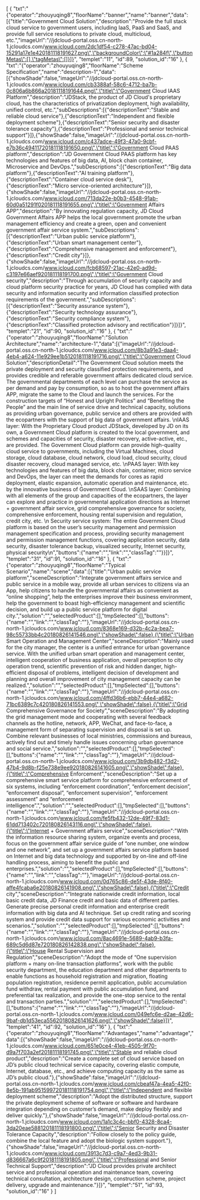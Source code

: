 [
	{
		"txt":"{\"operator\":\"zhouyuqing8\",\"floorName\":\"banner\",\"name\":\"banner\",\"data\":[{\"title\":\"Government Cloud Solution\",\"description\":\"Provide the full stack cloud service to government users, including IaaS, PaaS and SaaS, and provide full service resolutions to private cloud, multicloud, etc.\",\"imageUrl\":\"//jdcloud-portal.oss.cn-north-1.jcloudcs.com/www.jcloud.com/2dc1df54-c278-47ac-bd04-15291a17e1e420181118191627.png\",\"backgroundColor\":\"#1a284f\",\"buttonMetas\":[],\"tagMetas\":[]}]}",
		"templet":"11",
		"id":89,
		"solution_id":"16"
	},
	{
		"txt":"{\"operator\":\"zhouyuqing8\",\"floorName\":\"Scheme Specification\",\"name\":\"description-1\",\"data\":[{\"showShade\":false,\"imageUrl\":\"//jdcloud-portal.oss.cn-north-1.jcloudcs.com/www.jcloud.com/cb3388af-58c6-4712-ba7b-0c806a6b866a20181118191644.png\",\"title\":\"Government Cloud IAAS Platform\",\"description\":\"JDStack, the product of JD Cloud's proprietary cloud, has the characteristics of privatization deployment, high availability, unified control, etc.\",\"subDescriptions\":[{\"descriptionText\":\"Stable and reliable cloud service\"},{\"descriptionText\":\"Independent and flexible deployment scheme\"},{\"descriptionText\":\"Senior security and disaster tolerance capacity\"},{\"descriptionText\":\"Professional and senior technical support\"}]},{\"showShade\":false,\"imageUrl\":\"//jdcloud-portal.oss.cn-north-1.jcloudcs.com/www.jcloud.com/c437adce-49f3-47a0-9cbf-e7b36c49411720181118191650.png\",\"title\":\"Government Cloud PAAS platform\",\"description\":\"JD Government Cloud PAAS platform has key technologies and features of big data, AI, block chain container, Microservice and DevOps.\",\"subDescriptions\":[{\"descriptionText\":\"Big data platform\"},{\"descriptionText\":\"AI training platform\"},{\"descriptionText\":\"Container cloud service desk\"},{\"descriptionText\":\"Micro service-oriented architecture\"}]},{\"showShade\":false,\"imageUrl\":\"//jdcloud-portal.oss.cn-north-1.jcloudcs.com/www.jcloud.com/713da22e-b0b3-4548-91ab-60d0a51291f020181118191655.png\",\"title\":\"Government Affairs APP\",\"description\":\"By innovating regulation capacity, JD Cloud Government Affairs APP helps the local government promote the urban management efficiency and create a green, open and convenient government affair service system.\",\"subDescriptions\":[{\"descriptionText\":\"Urban public service platform\"},{\"descriptionText\":\"Urban smart management center\"},{\"descriptionText\":\"Comprehensive management and enforcement\"},{\"descriptionText\":\"Credit city\"}]},{\"showShade\":false,\"imageUrl\":\"//jdcloud-portal.oss.cn-north-1.jcloudcs.com/www.jcloud.com/fcb68597-21ac-42e0-ad9d-c3197e66aef920181118191700.png\",\"title\":\"Government Cloud security\",\"description\":\"Through accumulation of security capacity and cloud platform security practice for years, JD Cloud has complied with data security and information security and information classified protection requirements of the government.\",\"subDescriptions\":[{\"descriptionText\":\"Security assurance system\"},{\"descriptionText\":\"Security technology assurance\"},{\"descriptionText\":\"Security compliance system\"},{\"descriptionText\":\"Classified protection advisory and rectification\"}]}]}",
		"templet":"21",
		"id":90,
		"solution_id":"16"
	},
	{
		"txt":"{\"operator\":\"zhouyuqing8\",\"floorName\":\"Solution Architecture\",\"name\":\"architecture-1\",\"data\":[{\"imageUrl\":\"//jdcloud-portal.oss.cn-north-1.jcloudcs.com/www.jcloud.com/8b3a91e3-daa4-4eb4-a624-11e929ee1b5120181118191716.png\",\"title\":\"Government Cloud Solution\",\"descriptionDetail\":\"The Government Cloud solution meets the private deployment and security classified protection requirements, and provides credible and referable government affairs dedicated cloud service. The governmental departments of each level can purchase the service as per demand and pay by consumption, so as to host the government affairs APP, migrate the same to the Cloud and launch the services. For the construction targets of “Honest and Upright Politics” and “Benefiting the People” and the main line of service drive and technical capacity, solutions as providing urban governance, public service and others are provided with the ecopartners with the support of big data of government affairs. \\nIAAS layer: With the Proprietary Cloud product JDStack, developed by JD on its own, a Government Cloud platform is created to the local government, and schemes and capacities of security, disaster recovery, active-active, etc., are provided. The Government Cloud platform can provide high-quality cloud service to governments, including the Virtual Machines, cloud storage, cloud database, cloud network, cloud load, cloud security, cloud disaster recovery, cloud managed service, etc. \\nPAAS layer: With key technologies and features of big data, block chain, container, micro service and DevOps, the layer can meet the demands for cores as rapid deployment, elastic expansion, automatic operation and maintenance, etc. by the innovative business of Government Cloud. \\nSAAS layer: Combining with all elements of the group and capacities of the ecopartners, the layer can explore and practice in governmental application directions as Internet + government affair service, grid comprehensive governance for society, comprehensive enforcement, housing rental supervision and regulation, credit city, etc. \\n Security service system: The entire Government Cloud platform is based on the user’s security management and permission management specification and process, providing security management and permission management functions, covering application security, data security, disaster tolerance backup, visualized security, Internet security, physical security\\n\",\"buttons\":{\"name\":\"\",\"link\":\"\",\"classTag\":\"\"}}]}",
		"templet":"31",
		"id":91,
		"solution_id":"16"
	},
	{
		"txt":"{\"operator\":\"zhouyuqing8\",\"floorName\":\"Typical Scenario\",\"name\":\"scene\",\"data\":[{\"title\":\"Urban public service platform\",\"sceneDescription\":\"Integrate government affairs service and public service in a mobile way, provide all urban services to citizens via an App, help citizens to handle the governmental affairs as convenient as “online shopping”, help the enterprises improve their business environment, help the government to boast high-efficiency management and scientific decision, and build up a public service platform for digital city.\",\"solution\":\"\",\"selectedProduct\":[],\"tmpSelected\":[],\"buttons\":{\"name\":\"\",\"link\":\"\",\"classTag\":\"\"},\"imageUrl\":\"//jdcloud-portal.oss.cn-north-1.jcloudcs.com/www.jcloud.com/8368e169-d32b-4c2a-bea7-98c55733bb4c20180826141546.png\",\"showShade\":false},{\"title\":\"Urban Smart Operation and Management Center\",\"sceneDescription\":\"Mainly used for the city manager, the center is a unified entrance for urban governance service. With the unified urban smart operation and management center, intelligent cooperation of business application, overall perception to city operation trend, scientific prevention of risk and hidden danger, high-efficient disposal of problems, intelligent decision of development and planning and overall improvement of city management capacity can be realized.\",\"solution\":\"\",\"selectedProduct\":[],\"tmpSelected\":[],\"buttons\":{\"name\":\"\",\"link\":\"\",\"classTag\":\"\"},\"imageUrl\":\"//jdcloud-portal.oss.cn-north-1.jcloudcs.com/www.jcloud.com/4ffd36b6-ebb7-44e4-a682-71bc6389c7c420180826141553.png\",\"showShade\":false},{\"title\":\"Grid Comprehensive Governance for Society\",\"sceneDescription\":\"By adopting the grid management mode and cooperating with several feedback channels as the hotline, network, APP, WeChat, and face-to-face, a management form of separating supervision and disposal is set up. Combine relevant businesses of local ministries, commissions and bureaus, actively find out and timely handle issues concerning urban governance and social service.\",\"solution\":\"\",\"selectedProduct\":[],\"tmpSelected\":[],\"buttons\":{\"name\":\"\",\"link\":\"\",\"classTag\":\"\"},\"imageUrl\":\"//jdcloud-portal.oss.cn-north-1.jcloudcs.com/www.jcloud.com/3b9db482-f3d2-47b4-9d8b-f25e738e9ee920180826141605.png\",\"showShade\":false},{\"title\":\"Comprehensive Enforcement\",\"sceneDescription\":\"Set up a comprehensive smart service platform for comprehensive enforcement of six systems, including “enforcement coordination”, “enforcement decision”, “enforcement disposal”, “enforcement supervision”, “enforcement assessment” and “enforcement intelligence”.\",\"solution\":\"\",\"selectedProduct\":[],\"tmpSelected\":[],\"buttons\":{\"name\":\"\",\"link\":\"\",\"classTag\":\"\"},\"imageUrl\":\"//jdcloud-portal.oss.cn-north-1.jcloudcs.com/www.jcloud.com/fe5fb432-12de-49f7-83d1-61dd713402c720180826143116.png\",\"showShade\":false},{\"title\":\"Internet + Government affairs service\",\"sceneDescription\":\"With the information resource sharing system, organize events and process, focus on the government affair service guide of “one number, one window and one network”, and set up a government affairs service platform based on Internet and big data technology and supported by on-line and off-line handling process, aiming to benefit the public and enterprises.\",\"solution\":\"\",\"selectedProduct\":[],\"tmpSelected\":[],\"buttons\":{\"name\":\"\",\"link\":\"\",\"classTag\":\"\"},\"imageUrl\":\"//jdcloud-portal.oss.cn-north-1.jcloudcs.com/www.jcloud.com/0d765c86-de5f-43de-8f40-affe4fcaba6e20180826141908.png\",\"showShade\":false},{\"title\":\"Credit city\",\"sceneDescription\":\"Integrate nationwide credit information, local basic credit data, JD Finance credit and basic data of different parties. Generate precise personal credit information and enterprise credit information with big data and AI technique. Set up credit rating and scoring system and provide credit data support for various economic activities and scenarios.\",\"solution\":\"\",\"selectedProduct\":[],\"tmpSelected\":[],\"buttons\":{\"name\":\"\",\"link\":\"\",\"classTag\":\"\"},\"imageUrl\":\"//jdcloud-portal.oss.cn-north-1.jcloudcs.com/www.jcloud.com/8ac4691e-5689-4ab9-b3fa-689c5d6d87e720180826142838.png\",\"showShade\":false},{\"title\":\"House Rental Supervision and Regulation\",\"sceneDescription\":\"Adopt the mode of “One supervision platform + many on-line transaction platforms”, work with the public security department, the education department and other departments to enable functions as household registration and migration, floating population registration, residence permit application, public accumulation fund withdraw, rental payment with public accumulation fund, and preferential tax realization,  and provide the one-stop service to the rental and transaction parties.\",\"solution\":\"\",\"selectedProduct\":[],\"tmpSelected\":[],\"buttons\":{\"name\":\"\",\"link\":\"\",\"classTag\":\"\"},\"imageUrl\":\"//jdcloud-portal.oss.cn-north-1.jcloudcs.com/www.jcloud.com/049efc6e-d2ae-42d6-9baf-db1d53eca55620180826141626.png\",\"showShade\":false}]}",
		"templet":"41",
		"id":92,
		"solution_id":"16"
	},
	{
		"txt":"{\"operator\":\"zhouyuqing8\",\"floorName\":\"Advantages\",\"name\":\"advantage\",\"data\":[{\"showShade\":false,\"imageUrl\":\"//jdcloud-portal.oss.cn-north-1.jcloudcs.com/www.jcloud.com/651e0ce4-41eb-4505-9f70-d9a7f703a2ef20181118191745.png\",\"title\":\"Stable and reliable cloud product\",\"description\":\"Create a complete set of cloud service based on JD’s public cloud technical service capacity, covering elastic compute, Internet, database, etc., and achieve computing capacity as the same as JD’s public cloud.\"},{\"showShade\":false,\"imageUrl\":\"//jdcloud-portal.oss.cn-north-1.jcloudcs.com/www.jcloud.com/cbeaf47a-4ea5-42f0-8e5b-191ab951599720181118191754.png\",\"title\":\"Independent and flexible deployment scheme\",\"description\":\"Adopt the distributed structure, support the private deployment scheme of software or software and hardware integration depending on customer’s demand, make deploy flexibly and deliver quickly.\"},{\"showShade\":false,\"imageUrl\":\"//jdcloud-portal.oss.cn-north-1.jcloudcs.com/www.jcloud.com/1a1c3c4c-bbf0-4328-8ca4-3da20eae588120181118191800.png\",\"title\":\"Senior Security and Disaster Tolerance Capacity\",\"description\":\"Follow closely to the policy guide, combine the local feature and adopt the biologic system support.\"},{\"showShade\":false,\"imageUrl\":\"//jdcloud-portal.oss.cn-north-1.jcloudcs.com/www.jcloud.com/3913c7d3-c9a7-4ed3-9b31-d836667a6c9f20181118191805.png\",\"title\":\"Professional and Senior Technical Support\",\"description\":\"JD Cloud provides private architect service and professional operation and maintenance team, covering technical consultation, architecture design, construction scheme, project delivery, upgrade and maintenance.\"}]}",
		"templet":"51",
		"id":93,
		"solution_id":"16"
	}
]